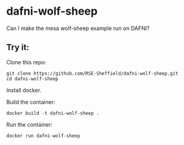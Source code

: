 # dafni-wolf-sheep

Can I make the mesa wolf-sheep example run on DAFNI?

## Try it:

Clone this repo:

```
git clone https://github.com/RSE-Sheffield/dafni-wolf-sheep.git
cd dafni-wolf-sheep
```

Install docker.

Build the container:

```
docker build -t dafni-wolf-sheep .
```

Run the container:

```
docker run dafni-wolf-sheep 
```